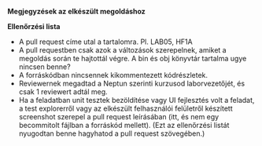 **Megjegyzések az elkészült megoldáshoz**



**Ellenőrzési lista**
- A pull request címe utal a tartalomra. Pl. LAB05, HF1A
- A pull requestben csak azok a változások szerepelnek, amiket a megoldás során te hajtottál végre. A bin és obj könyvtár tartalma ugye nincsen benne?
- A forráskódban nincsennek kikommentezett kódrészletek.
- Reviewernek megadtad a Neptun szerinti kurzusod laborvezetőjét, és csak 1 reviewert adtál meg.
- Ha a feladatban unit tesztek bezöldítése vagy UI fejlesztés volt a feladat, a test explorerről vagy az elkészült felhasználói felületről készített screenshot szerepel a pull request leírásában (itt, és nem egy becommitolt fájlban a forráskód mellett).
(Ezt az ellenőrzési listát nyugodtan benne hagyhatod a pull request szövegében.)

